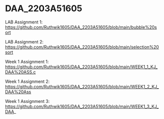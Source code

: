 # DAA_2203A51605
LAB Assignment 1: https://github.com/Ruthwik1605/DAA_2203A51605/blob/main/bubble%20sort

LAB Assignment 2: https://github.com/Ruthwik1605/DAA_2203A51605/blob/main/selection%20sort

Week 1 Assignment 1: https://github.com/Ruthwik1605/DAA_2203A51605/blob/main/WEEK1_1_KJ_DAA%20ASS.c

Week 1 Assignment 2: https://github.com/Ruthwik1605/DAA_2203A51605/blob/main/WEEK1_2_KJ_DAA%20Ass

Week 1 Assignment 3: https://github.com/Ruthwik1605/DAA_2203A51605/blob/main/WEEK1_3_KJ_DAA_
